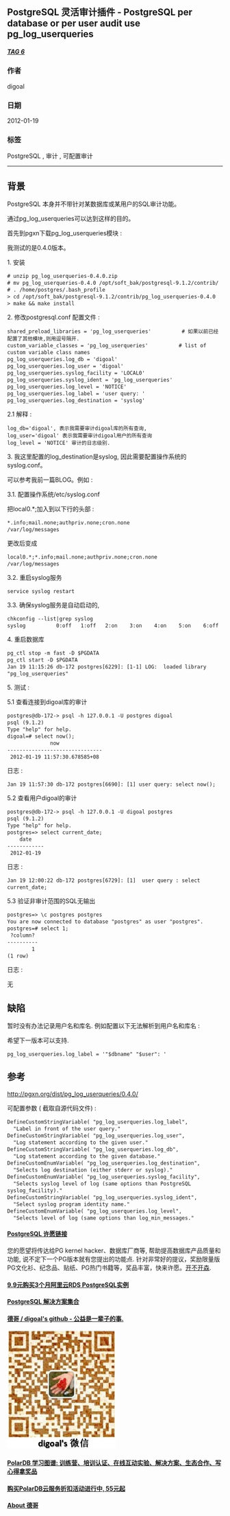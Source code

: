 ## PostgreSQL 灵活审计插件 - PostgreSQL per database or per user audit use pg_log_userqueries  
##### [TAG 6](../class/6.md)
                                
### 作者                               
digoal                                
                                
### 日期                              
2012-01-19    
                                
### 标签                              
PostgreSQL , 审计 , 可配置审计                                                         
                                
----                              
                                
## 背景                    
PostgreSQL 本身并不带针对某数据库或某用户的SQL审计功能。  
  
通过pg_log_userqueries可以达到这样的目的。  
  
首先到pgxn下载pg_log_userqueries模块 :   
  
我测试的是0.4.0版本。  
  
1\. 安装  
  
```  
# unzip pg_log_userqueries-0.4.0.zip  
# mv pg_log_userqueries-0.4.0 /opt/soft_bak/postgresql-9.1.2/contrib/  
# . /home/postgres/.bash_profile  
> cd /opt/soft_bak/postgresql-9.1.2/contrib/pg_log_userqueries-0.4.0  
> make && make install  
```  
  
2\. 修改postgresql.conf 配置文件 :   
  
```  
shared_preload_libraries = 'pg_log_userqueries'          # 如果以前已经配置了其他模块,则用逗号隔开.  
custom_variable_classes = 'pg_log_userqueries'          # list of custom variable class names  
pg_log_userqueries.log_db = 'digoal'  
pg_log_userqueries.log_user = 'digoal'  
pg_log_userqueries.syslog_facility = 'LOCAL0'  
pg_log_userqueries.syslog_ident = 'pg_log_userqueries'  
pg_log_userqueries.log_level = 'NOTICE'  
pg_log_userqueries.log_label = 'user query: '  
pg_log_userqueries.log_destination = 'syslog'  
```  
  
2\.1 解释 :   
  
```  
log_db='digoal', 表示我需要审计digoal库的所有查询,  
log_user='digoal' 表示我需要审计digoal用户的所有查询  
log_level = 'NOTICE' 审计的日志级别.  
```  
  
3\. 我这里配置的log_destination是syslog, 因此需要配置操作系统的syslog.conf。  
  
可以参考我前一篇BLOG。例如  :   
  
3\.1\. 配置操作系统/etc/syslog.conf  
  
把local0.*;加入到以下行的头部 :   
  
```  
*.info;mail.none;authpriv.none;cron.none               /var/log/messages  
```  
  
更改后变成  
  
```  
local0.*;*.info;mail.none;authpriv.none;cron.none               /var/log/messages  
```  
  
3\.2\. 重启syslog服务  
  
```  
service syslog restart  
```  
  
3\.3\. 确保syslog服务是自动启动的,  
  
```  
chkconfig --list|grep syslog  
syslog          0:off   1:off   2:on    3:on    4:on    5:on    6:off  
```  
  
4\. 重启数据库  
  
```  
pg_ctl stop -m fast -D $PGDATA  
pg_ctl start -D $PGDATA  
Jan 19 11:15:26 db-172 postgres[6229]: [1-1] LOG:  loaded library "pg_log_userqueries"  
```  
  
5\. 测试 :   
  
5\.1 查看连接到digoal库的审计  
  
```  
postgres@db-172-> psql -h 127.0.0.1 -U postgres digoal  
psql (9.1.2)  
Type "help" for help.  
digoal=# select now();  
              now                
-------------------------------  
 2012-01-19 11:57:30.678585+08  
```  
  
日志 :   
  
```  
Jan 19 11:57:30 db-172 postgres[6690]: [1] user query: select now();  
```  
  
5\.2 查看用户digoal的审计  
  
```  
postgres@db-172-> psql -h 127.0.0.1 -U digoal postgres  
psql (9.1.2)  
Type "help" for help.  
postgres=> select current_date;  
    date      
------------  
 2012-01-19  
```  
  
日志 :   
  
```  
Jan 19 12:00:22 db-172 postgres[6729]: [1]  user query : select current_date;  
```  
  
5\.3 验证非审计范围的SQL无输出  
  
```  
postgres=> \c postgres postgres  
You are now connected to database "postgres" as user "postgres".  
postgres=# select 1;  
 ?column?   
----------  
        1  
(1 row)  
```  
  
日志 :   
  
无  
  
## 缺陷  
暂时没有办法记录用户名和库名. 例如配置以下无法解析到用户名和库名 :   
  
希望下一版本可以支持.  
  
```  
pg_log_userqueries.log_label = '"$dbname" "$user": '  
```  
  
## 参考  
http://pgxn.org/dist/pg_log_userqueries/0.4.0/  
  
可配置参数 ( 截取自源代码文件) :   
  
```  
DefineCustomStringVariable( "pg_log_userqueries.log_label",  
  "Label in front of the user query."  
DefineCustomStringVariable( "pg_log_userqueries.log_user",  
  "Log statement according to the given user."  
DefineCustomStringVariable( "pg_log_userqueries.log_db",  
  "Log statement according to the given database."  
DefineCustomEnumVariable( "pg_log_userqueries.log_destination",  
  "Selects log destination (either stderr or syslog)."  
DefineCustomEnumVariable( "pg_log_userqueries.syslog_facility",  
  "Selects syslog level of log (same options than PostgreSQL syslog_facility)."  
DefineCustomStringVariable( "pg_log_userqueries.syslog_ident",  
  "Select syslog program identity name."  
DefineCustomEnumVariable( "pg_log_userqueries.log_level",  
  "Selects level of log (same options than log_min_messages."  
```  
  
  
  
  
  
  
  
  
  
  
  
  
  
  
  
  
  
  
  
  
  
  
  
  
  
  
  
  
  
  
  
  
  
  
  
  
  
  
  
  
  
  
  
  
  
  
  
  
  
  
  
  
  
  
  
  
  
  
  
  
  
  
  
  
  
  
  
  
  
  
  
  
  
  
#### [PostgreSQL 许愿链接](https://github.com/digoal/blog/issues/76 "269ac3d1c492e938c0191101c7238216")
您的愿望将传达给PG kernel hacker、数据库厂商等, 帮助提高数据库产品质量和功能, 说不定下一个PG版本就有您提出的功能点. 针对非常好的提议，奖励限量版PG文化衫、纪念品、贴纸、PG热门书籍等，奖品丰富，快来许愿。[开不开森](https://github.com/digoal/blog/issues/76 "269ac3d1c492e938c0191101c7238216").  
  
  
#### [9.9元购买3个月阿里云RDS PostgreSQL实例](https://www.aliyun.com/database/postgresqlactivity "57258f76c37864c6e6d23383d05714ea")
  
  
#### [PostgreSQL 解决方案集合](https://yq.aliyun.com/topic/118 "40cff096e9ed7122c512b35d8561d9c8")
  
  
#### [德哥 / digoal's github - 公益是一辈子的事.](https://github.com/digoal/blog/blob/master/README.md "22709685feb7cab07d30f30387f0a9ae")
  
  
![digoal's wechat](../pic/digoal_weixin.jpg "f7ad92eeba24523fd47a6e1a0e691b59")
  
  
#### [PolarDB 学习图谱: 训练营、培训认证、在线互动实验、解决方案、生态合作、写心得拿奖品](https://www.aliyun.com/database/openpolardb/activity "8642f60e04ed0c814bf9cb9677976bd4")
  
  
#### [购买PolarDB云服务折扣活动进行中, 55元起](https://www.aliyun.com/activity/new/polardb-yunparter?userCode=bsb3t4al "e0495c413bedacabb75ff1e880be465a")
  
  
#### [About 德哥](https://github.com/digoal/blog/blob/master/me/readme.md "a37735981e7704886ffd590565582dd0")
  

